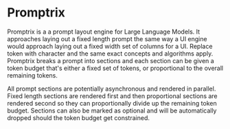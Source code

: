 # Promptrix
Promptrix is a a prompt layout engine for Large Language Models. It approaches laying out a fixed length prompt the same way a UI engine would approach laying out a fixed width set of columns for a UI. Replace token with character and the same exact concepts and algorithms apply. Promptrix breaks a prompt into sections and each section can be given a token budget that's either a fixed set of tokens, or proportional to the overall remaining tokens.

All prompt sections are potentially asynchronous and rendered in parallel. Fixed length sections are rendered first and then proportional sections are rendered second so they can proportionally divide up the remaining token budget. Sections can also be marked as optional and will be automatically dropped should the token budget get constrained.
